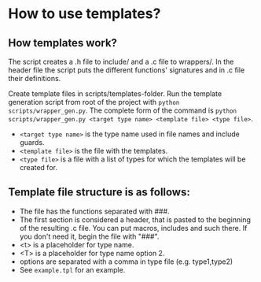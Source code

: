 # How to use templates?  
  
## How templates work?
The script creates a .h file to include/ and a .c file to wrappers/. In the header file the script puts the different functions' signatures and in .c file their definitions.
  
Create template files in scripts/templates-folder. Run the template generation script from root of the project with `python scripts/wrapper_gen.py`. The complete form of the command is `python scripts/wrapper_gen.py <target type name> <template file> <type file>`.  
* `<target type name>` is the type name used in file names and include guards.
* `<template file>` is the file with the templates.
* `<type file>` is a file with a list of types for which the templates will be created for.
  
## Template file structure is as follows:
* The file has the functions separated with ###.
* The first section is considered a header, that is pasted to the beginning of the resulting .c file. You can put macros, includes and such there. If you don't need it, begin the file with "###".
* \<t> is a placeholder for type name.
* \<T> is a placeholder for type name option 2.
* options are separated with a comma in type file (e.g. type1,type2)
* See `example.tpl` for an example.

